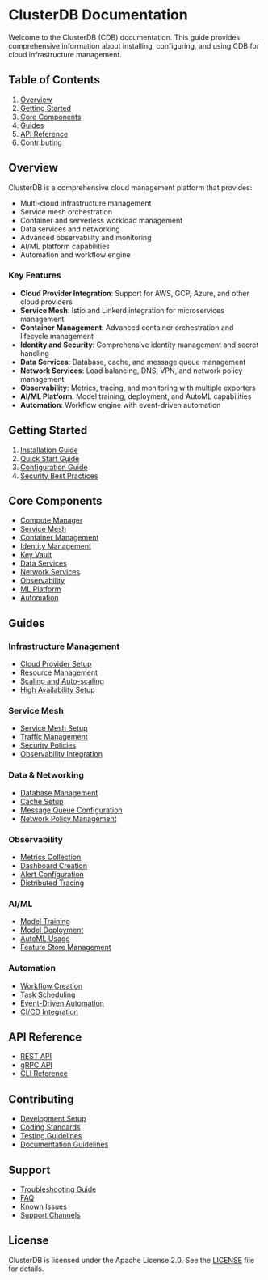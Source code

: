 # ClusterDB Documentation

Welcome to the ClusterDB (CDB) documentation. This guide provides comprehensive information about installing, configuring, and using CDB for cloud infrastructure management.

## Table of Contents

1. [Overview](#overview)
2. [Getting Started](#getting-started)
3. [Core Components](#core-components)
4. [Guides](#guides)
5. [API Reference](#api-reference)
6. [Contributing](#contributing)

## Overview

ClusterDB is a comprehensive cloud management platform that provides:

- Multi-cloud infrastructure management
- Service mesh orchestration
- Container and serverless workload management
- Data services and networking
- Advanced observability and monitoring
- AI/ML platform capabilities
- Automation and workflow engine

### Key Features

- **Cloud Provider Integration**: Support for AWS, GCP, Azure, and other cloud providers
- **Service Mesh**: Istio and Linkerd integration for microservices management
- **Container Management**: Advanced container orchestration and lifecycle management
- **Identity and Security**: Comprehensive identity management and secret handling
- **Data Services**: Database, cache, and message queue management
- **Network Services**: Load balancing, DNS, VPN, and network policy management
- **Observability**: Metrics, tracing, and monitoring with multiple exporters
- **AI/ML Platform**: Model training, deployment, and AutoML capabilities
- **Automation**: Workflow engine with event-driven automation

## Getting Started

1. [Installation Guide](./installation/README.md)
2. [Quick Start Guide](./quickstart/README.md)
3. [Configuration Guide](./configuration/README.md)
4. [Security Best Practices](./security/README.md)

## Core Components

- [Compute Manager](./components/compute-manager.md)
- [Service Mesh](./components/service-mesh.md)
- [Container Management](./components/container-management.md)
- [Identity Management](./components/identity-management.md)
- [Key Vault](./components/key-vault.md)
- [Data Services](./components/data-services.md)
- [Network Services](./components/network-services.md)
- [Observability](./components/observability.md)
- [ML Platform](./components/ml-platform.md)
- [Automation](./components/automation.md)

## Guides

### Infrastructure Management
- [Cloud Provider Setup](./guides/cloud-provider-setup.md)
- [Resource Management](./guides/resource-management.md)
- [Scaling and Auto-scaling](./guides/scaling.md)
- [High Availability Setup](./guides/high-availability.md)

### Service Mesh
- [Service Mesh Setup](./guides/service-mesh-setup.md)
- [Traffic Management](./guides/traffic-management.md)
- [Security Policies](./guides/security-policies.md)
- [Observability Integration](./guides/observability-integration.md)

### Data & Networking
- [Database Management](./guides/database-management.md)
- [Cache Setup](./guides/cache-setup.md)
- [Message Queue Configuration](./guides/message-queues.md)
- [Network Policy Management](./guides/network-policies.md)

### Observability
- [Metrics Collection](./guides/metrics-collection.md)
- [Dashboard Creation](./guides/dashboard-creation.md)
- [Alert Configuration](./guides/alert-configuration.md)
- [Distributed Tracing](./guides/distributed-tracing.md)

### AI/ML
- [Model Training](./guides/model-training.md)
- [Model Deployment](./guides/model-deployment.md)
- [AutoML Usage](./guides/automl-usage.md)
- [Feature Store Management](./guides/feature-store.md)

### Automation
- [Workflow Creation](./guides/workflow-creation.md)
- [Task Scheduling](./guides/task-scheduling.md)
- [Event-Driven Automation](./guides/event-driven-automation.md)
- [CI/CD Integration](./guides/cicd-integration.md)

## API Reference

- [REST API](./api/rest/README.md)
- [gRPC API](./api/grpc/README.md)
- [CLI Reference](./api/cli/README.md)

## Contributing

- [Development Setup](./contributing/development-setup.md)
- [Coding Standards](./contributing/coding-standards.md)
- [Testing Guidelines](./contributing/testing-guidelines.md)
- [Documentation Guidelines](./contributing/documentation-guidelines.md)

## Support

- [Troubleshooting Guide](./support/troubleshooting.md)
- [FAQ](./support/faq.md)
- [Known Issues](./support/known-issues.md)
- [Support Channels](./support/support-channels.md)

## License

ClusterDB is licensed under the Apache License 2.0. See the [LICENSE](../LICENSE) file for details.
